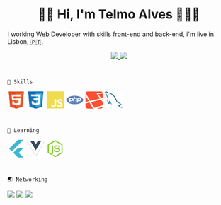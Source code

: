 <h1 align="center"
  <a href="https://github.com/telmovalves">👋🏼 Hi, I'm Telmo Alves 👨🏼‍💻</a>
</h1>

<p>I working Web Developer with skills front-end and back-end, i'm live in Lisbon, 🇵🇹.</p>

<div align="center">
  <a href="https://github.com/telmovalves/github-readme-stats">
   <img height="180em" src="https://github-readme-stats.vercel.app/api?username=telmovalves&show_icons=true&theme=github_dark&include_all_commits=true&count_private=true"/>
   <img height="180em" src="https://github-readme-stats.vercel.app/api/top-langs/?username=telmovalves&layout=compact&langs_count=7&theme=github_dark"/>
  </a>
</div>

#
`` 🤹 Skills ``
<div style="display: inline_block">
  <img align="center" alt="telmovalves-HTML" height="40" width="40" src="https://raw.githubusercontent.com/devicons/devicon/master/icons/html5/html5-original.svg">
  <img align="center" alt="telmovalves-CSS" height="40" width="40" src="https://raw.githubusercontent.com/devicons/devicon/master/icons/css3/css3-original.svg">
  <img align="center" alt="telmovalves-JS" height="40" width="40" src="https://raw.githubusercontent.com/devicons/devicon/master/icons/javascript/javascript-plain.svg">
  <img align="center" alt="telmovalves-PHP" height="40" width="40" src="https://raw.githubusercontent.com/devicons/devicon/master/icons/php/php-plain.svg">
  <img align="center" alt="telmovalves-PHP" height="40" width="40" src="https://raw.githubusercontent.com/devicons/devicon/master/icons/laravel/laravel-plain.svg">
  <img align="center" alt="telmovalves-MYSQL" height="40" width="40" src="https://raw.githubusercontent.com/devicons/devicon/master/icons/mysql/mysql-plain.svg">
</div>

#
`` 📖 Learning ``
<div style="display: inline_block">
  <img align="center" alt="telmovalves-FLUTTER" height="40" widht="40" src="https://raw.githubusercontent.com/devicons/devicon/master/icons/flutter/flutter-plain.svg">
  <img align="center" alt="telmovalves-VUEJS" height="40" widht="40" src="https://raw.githubusercontent.com/devicons/devicon/master/icons/vuejs/vuejs-plain.svg">
  <img align="center" alt="telmovalves-NODEJS" height="40" widht="40" src="https://raw.githubusercontent.com/devicons/devicon/master/icons/nodejs/nodejs-plain.svg">
 </div>
 
 # 
`` 🌏 Networking ``
<div>
  <a href="https://www.linkedin.com/in/telmo-valdez-alves" target="_blank"><img src="https://img.shields.io/badge/-LinkedIn-%230077B5?style=for-the-badge&logo=linkedin&logoColor=white" target="_blank"></a>
  <a href = "mailto:telmo.valdez.alves@gmail.com"><img src="https://img.shields.io/badge/-Gmail-%23333?style=for-the-badge&logo=gmail&logoColor=white" target="_blank"></a>
  <a href="https://instagram.com/telmo.alves95" target="_blank"><img src="https://img.shields.io/badge/-Instagram-%23E4405F?style=for-the-badge&logo=instagram&logoColor=white" target="_blank"></a>
 </div>
 
